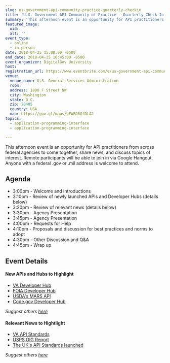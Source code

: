 ```yaml
---
slug: us-government-api-community-practice-quarterly-checkin
title: 'U.S. Government API Community of Practice - Quarterly Check-In'
summary: 'This afternoon event is an opportunity for API practitioners from across federal agencies to come together, share news, and discuss topics of interest&#46; Anyone with a federal &#46;gov or &#46;mil address is welcome to attend&#46;'
featured_image:
  uid:
  alt: ''
event_type:
  - online
  - in-person
date: 2018-04-25 15:00:00 -0500
end_date: 2018-04-25 16:45:00 -0500
event_organizer: DigitalGov University
host:
registration_url: https://www.eventbrite.com/e/us-government-api-community-of-practice-quarterly-check-in-registration-44688076239
venue:
  venue_name: U.S. General Services Administration
  room:
  address: 1800 F Street NW
  city: Washington
  state: D.C.
  zip: 20405
  country: USA
  map: https://goo.gl/maps/bFWBD6QfDLA2
topics:
  - application-programming-interface
  - application-programming-interface

---
```


This afternoon event is an opportunity for API practitioners from across federal agencies to come together, share news, and discuss topics of interest. Remote participants will be able to join in via Google Hangout. Anyone with a federal .gov or .mil address is welcome to attend.

## Agenda

- 3:00pm - Welcome and Introductions
- 3:10pm - Review of newly launched APIs and Developer Hubs (details below)
- 3:20pm - Review of relevant news (details below)
- 3:30pm - Agency Presentation
- 3:45pm - Agency Presentation
- 4:00pm - Requests for Help
- 4:10pm - Proposals and discussion for best practices and norms to adopt
- 4:30pm - Other Discussion and Q&A
- 4:45pm - Wrap up

## Event Details

#### New APIs and Hubs to Highlight

* [VA Developer Hub](https://www.oit.va.gov/developer/)
* [FOIA Developer Hub](https://www.foia.gov/developer/)
* [USDA's MARS API](https://mymarketnews.ams.usda.gov/mars-api/getting-started)
* [Code.gov Developer Hub](https://developers.code.gov/)

_Suggest others [here](https://github.com/18F/wg-api/issues/13)_

#### Relevant News to Hightlight

* [VA API Standards](https://www.va.gov/opa/pressrel/pressrelease.cfm?id=4022)
* [USPS OIG Report](https://www.uspsoig.gov/document/application-programming-interface-strategy)
* [The UK's API Standards launched](https://gdstechnology.blog.gov.uk/2018/02/13/developing-cross-government-api-data-and-technical-standards/)

_Suggest others [here](https://github.com/18F/wg-api/issues/14)_
